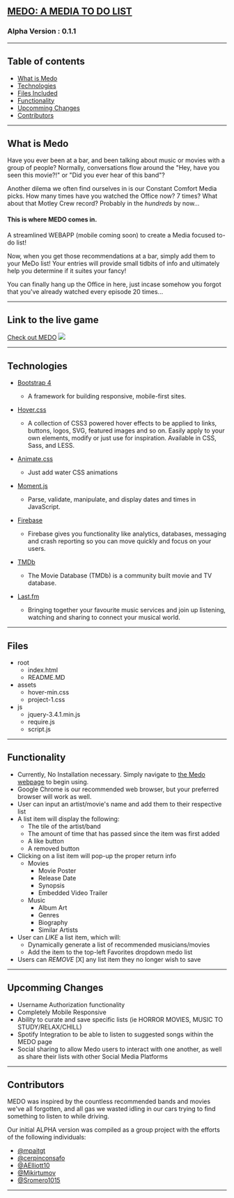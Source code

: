 

## [MEDO: A MEDIA TO DO LIST](https://mpaitgt.github.io/medo-frontend/) 
### Alpha Version : 0.1.1

---- 

 ## Table of contents
* [What is Medo](#what-is-medo)
* [Technologies](#technologies)
* [Files Included](#files-included)
* [Functionality](#functionality)
* [Upcomming Changes](#upcomming-changes)
* [Contributors](#contributors)

----

## What is Medo 


Have you ever been at a bar, and been talking about music or movies with a group of people?  Normally, conversations flow around the "Hey, have you seen this movie?!"  or "Did you ever hear of this band"? 

Another dilema we often find ourselves in is our Constant Comfort Media picks.  How many times have you watched the Office now?  7 times?  What about that Motley Crew record?  Probably in the *hundreds* by now...

#### **This is where MEDO comes in.**

A streamlined WEBAPP (mobile coming soon) to create a Media focused to-do list!


Now, when you get those recommendations at a bar, simply add them to your MeDo list! Your entries will provide small tidbits of info and ultimately help you determine if it suites your fancy!  

You can finally hang up the Office in here, just incase somehow you forgot that you've already watched every episode 20 times...

----

## Link to the live game
[Check out MEDO](https://mpaitgt.github.io/medo-frontend/)
![](medo-example.gif)

----

## Technologies

* [Bootstrap 4](https://getbootstrap.com/)

    - A framework for building responsive, mobile-first sites.

* [Hover.css](https://ianlunn.github.io/Hover/)

    - A collection of CSS3 powered hover effects to be applied to links, buttons, logos, SVG, featured images and so on. Easily apply to your own elements, modify or just use for inspiration. Available in CSS, Sass, and LESS.

* [Animate.css](https://daneden.github.io/animate.css/)

    - Just add water CSS animations

* [Moment.js](https://momentjs.com/docs/)
    - Parse, validate, manipulate, and display dates and times in JavaScript.

* [Firebase](https://firebase.google.com/docs)

    - Firebase gives you functionality like analytics, databases, messaging and crash reporting so you can move quickly and focus on your users.

* [TMDb](https://www.themoviedb.org/documentation/api?language=en-US)

    - The Movie Database (TMDb) is a community built movie and TV database.

* [Last.fm](https://www.last.fm/api)

    - Bringing together your favourite music services and join up listening, watching and sharing to connect your musical world. 

----

## Files 

* root
    * index.html
    * README.MD
* assets
    * hover-min.css
    * project-1.css
* js
    * jquery-3.4.1.min.js
    * require.js
    * script.js

----

## Functionality

* Currently, No Installation necessary.  Simply navigate to [the Medo webpage](https://mpaitgt.github.io/Project_1/) to begin using.
* Google Chrome is our recommended web browser, but your preferred browser will work as well.
* User can input an artist/movie's name and add them to their respective list
* A list item will display the following:
    * The tile of the artist/band
    * The amount of time that has passed since the item was first added
    * A like button 
    * A removed button
* Clicking on a list item will pop-up the proper return info
    * Movies
        * Movie Poster
        * Release Date
        * Synopsis
        * Embedded Video Trailer
    * Music
        * Album Art
        * Genres
        * Biography
        * Similar Artists
* User can *LIKE* a list item, which will:
    * Dynamically generate a list of recommended musicians/movies 
    * Add the item to the top-left Favorites dropdown medo list
* Users can *REMOVE* [X] any list item they no longer wish to save

    
----

## Upcomming Changes

* Username Authorization functionality
* Completely Mobile Responsive 
* Ability to curate and save specific lists (ie HORROR MOVIES, MUSIC TO STUDY/RELAX/CHILL)
* Spotify Integration to be able to listen to suggested songs within the MEDO page
* Social sharing to allow Medo users to interact with one another, as well as share their lists with other Social Media Platforms

----

## Contributors

MEDO was inspired by the countless recommended bands and movies we've all forgotten, and all gas we wasted idling in our cars trying to find something to listen to while driving.

Our initial ALPHA version was compiled as a group project with the efforts of the following individuals:

* [@mpaitgt](https://github.com/mpaitgt)
* [@cerpinconsafo](https://github.com/cerpinconsafo)
* [@AElliott10](https://github.com/AElliott10)
* [@Mikirtumov](https://github.com/Mikirtumov)
* [@Sromero1015](https://github.com/Sromero1015)

----
